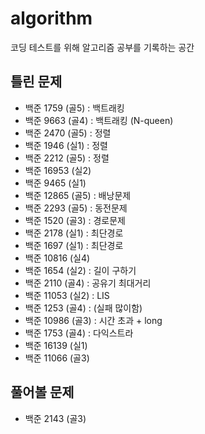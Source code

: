 # algorithm
코딩 테스트를 위해 알고리즘 공부를 기록하는 공간

## 틀린 문제
- 백준 1759 (골5) : 백트래킹
- 백준 9663 (골4) : 백트래킹 (N-queen)
- 백준 2470 (골5) : 정렬
- 백준 1946 (실1) : 정렬
- 백준 2212 (골5) : 정렬
- 백준 16953 (실2)
- 백준 9465 (실1)
- 백준 12865 (골5) : 배낭문제
- 백준 2293 (골5) : 동전문제
- 백준 1520 (골3) : 경로문제
- 백준 2178 (실1) : 최단경로
- 백준 1697 (실1) : 최단경로
- 백준 10816 (실4)
- 백준 1654 (실2) : 길이 구하기
- 백준 2110 (골4) : 공유기 최대거리
- 백준 11053 (실2) : LIS
- 백준 1253 (골4) : (실패 많이함)
- 백준 10986 (골3) : 시간 초과 + long
- 백준 1753 (골4) : 다익스트라
- 백준 16139 (실1)
- 백준 11066 (골3)

## 풀어볼 문제
- 백준 2143 (골3)